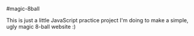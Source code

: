#magic-8ball

This is just a little JavaScript practice project I'm doing to make a simple, ugly magic 8-ball website :)